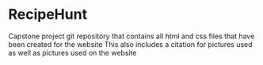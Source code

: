 # RecipeHunt
Capstone project git repository that contains all html and css files that have been created for the website
This also includes a citation for pictures used as well as pictures used on the website
